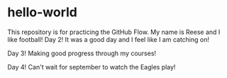 # hello-world
This repository is for practicing the GitHub Flow.
My name is Reese and I like football!
Day 2! It was a good day and I feel like I am catching on!

Day 3! Making good progress through my courses!

Day 4! Can't wait for september to watch the Eagles play!
